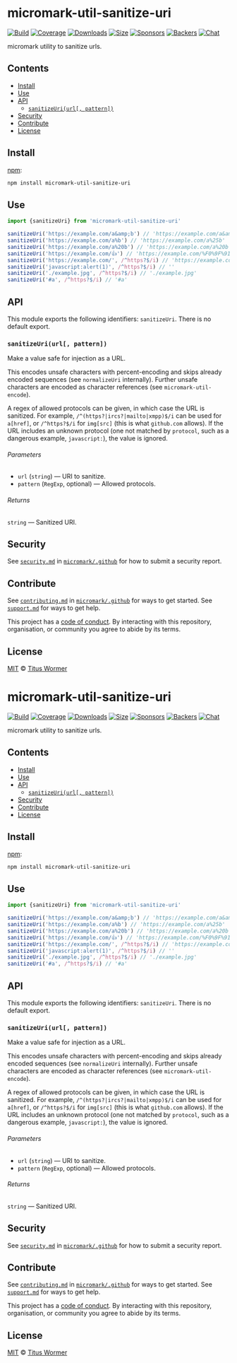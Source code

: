# micromark-util-sanitize-uri

[![Build][build-badge]][build]
[![Coverage][coverage-badge]][coverage]
[![Downloads][downloads-badge]][downloads]
[![Size][bundle-size-badge]][bundle-size]
[![Sponsors][sponsors-badge]][opencollective]
[![Backers][backers-badge]][opencollective]
[![Chat][chat-badge]][chat]

micromark utility to sanitize urls.

## Contents

*   [Install](#install)
*   [Use](#use)
*   [API](#api)
    *   [`sanitizeUri(url[, pattern])`](#sanitizeuriurl-pattern)
*   [Security](#security)
*   [Contribute](#contribute)
*   [License](#license)

## Install

[npm][]:

```sh
npm install micromark-util-sanitize-uri
```

## Use

```js
import {sanitizeUri} from 'micromark-util-sanitize-uri'

sanitizeUri('https://example.com/a&amp;b') // 'https://example.com/a&amp;amp;b'
sanitizeUri('https://example.com/a%b') // 'https://example.com/a%25b'
sanitizeUri('https://example.com/a%20b') // 'https://example.com/a%20b'
sanitizeUri('https://example.com/👍') // 'https://example.com/%F0%9F%91%8D'
sanitizeUri('https://example.com/', /^https?$/i) // 'https://example.com/'
sanitizeUri('javascript:alert(1)', /^https?$/i) // ''
sanitizeUri('./example.jpg', /^https?$/i) // './example.jpg'
sanitizeUri('#a', /^https?$/i) // '#a'
```

## API

This module exports the following identifiers: `sanitizeUri`.
There is no default export.

### `sanitizeUri(url[, pattern])`

Make a value safe for injection as a URL.

This encodes unsafe characters with percent-encoding and skips already
encoded sequences (see `normalizeUri` internally).
Further unsafe characters are encoded as character references (see
`micromark-util-encode`).

A regex of allowed protocols can be given, in which case the URL is sanitized.
For example, `/^(https?|ircs?|mailto|xmpp)$/i` can be used for `a[href]`, or
`/^https?$/i` for `img[src]` (this is what `github.com` allows).
If the URL includes an unknown protocol (one not matched by `protocol`, such
as a dangerous example, `javascript:`), the value is ignored.

###### Parameters

*   `url` (`string`) — URI to sanitize.
*   `pattern` (`RegExp`, optional) — Allowed protocols.

###### Returns

`string` — Sanitized URI.

## Security

See [`security.md`][securitymd] in [`micromark/.github`][health] for how to
submit a security report.

## Contribute

See [`contributing.md`][contributing] in [`micromark/.github`][health] for ways
to get started.
See [`support.md`][support] for ways to get help.

This project has a [code of conduct][coc].
By interacting with this repository, organisation, or community you agree to
abide by its terms.

## License

[MIT][license] © [Titus Wormer][author]

<!-- Definitions -->

[build-badge]: https://github.com/micromark/micromark/workflows/main/badge.svg

[build]: https://github.com/micromark/micromark/actions

[coverage-badge]: https://img.shields.io/codecov/c/github/micromark/micromark.svg

[coverage]: https://codecov.io/github/micromark/micromark

[downloads-badge]: https://img.shields.io/npm/dm/micromark-util-sanitize-uri.svg

[downloads]: https://www.npmjs.com/package/micromark-util-sanitize-uri

[bundle-size-badge]: https://img.shields.io/bundlephobia/minzip/micromark-util-sanitize-uri.svg

[bundle-size]: https://bundlephobia.com/result?p=micromark-util-sanitize-uri

[sponsors-badge]: https://opencollective.com/unified/sponsors/badge.svg

[backers-badge]: https://opencollective.com/unified/backers/badge.svg

[opencollective]: https://opencollective.com/unified

[npm]: https://docs.npmjs.com/cli/install

[chat-badge]: https://img.shields.io/badge/chat-discussions-success.svg

[chat]: https://github.com/micromark/micromark/discussions

[license]: https://github.com/micromark/micromark/blob/main/license

[author]: https://wooorm.com

[health]: https://github.com/micromark/.github

[securitymd]: https://github.com/micromark/.github/blob/HEAD/security.md

[contributing]: https://github.com/micromark/.github/blob/HEAD/contributing.md

[support]: https://github.com/micromark/.github/blob/HEAD/support.md

[coc]: https://github.com/micromark/.github/blob/HEAD/code-of-conduct.md
# micromark-util-sanitize-uri

[![Build][build-badge]][build]
[![Coverage][coverage-badge]][coverage]
[![Downloads][downloads-badge]][downloads]
[![Size][bundle-size-badge]][bundle-size]
[![Sponsors][sponsors-badge]][opencollective]
[![Backers][backers-badge]][opencollective]
[![Chat][chat-badge]][chat]

micromark utility to sanitize urls.

## Contents

*   [Install](#install)
*   [Use](#use)
*   [API](#api)
    *   [`sanitizeUri(url[, pattern])`](#sanitizeuriurl-pattern)
*   [Security](#security)
*   [Contribute](#contribute)
*   [License](#license)

## Install

[npm][]:

```sh
npm install micromark-util-sanitize-uri
```

## Use

```js
import {sanitizeUri} from 'micromark-util-sanitize-uri'

sanitizeUri('https://example.com/a&amp;b') // 'https://example.com/a&amp;amp;b'
sanitizeUri('https://example.com/a%b') // 'https://example.com/a%25b'
sanitizeUri('https://example.com/a%20b') // 'https://example.com/a%20b'
sanitizeUri('https://example.com/👍') // 'https://example.com/%F0%9F%91%8D'
sanitizeUri('https://example.com/', /^https?$/i) // 'https://example.com/'
sanitizeUri('javascript:alert(1)', /^https?$/i) // ''
sanitizeUri('./example.jpg', /^https?$/i) // './example.jpg'
sanitizeUri('#a', /^https?$/i) // '#a'
```

## API

This module exports the following identifiers: `sanitizeUri`.
There is no default export.

### `sanitizeUri(url[, pattern])`

Make a value safe for injection as a URL.

This encodes unsafe characters with percent-encoding and skips already
encoded sequences (see `normalizeUri` internally).
Further unsafe characters are encoded as character references (see
`micromark-util-encode`).

A regex of allowed protocols can be given, in which case the URL is sanitized.
For example, `/^(https?|ircs?|mailto|xmpp)$/i` can be used for `a[href]`, or
`/^https?$/i` for `img[src]` (this is what `github.com` allows).
If the URL includes an unknown protocol (one not matched by `protocol`, such
as a dangerous example, `javascript:`), the value is ignored.

###### Parameters

*   `url` (`string`) — URI to sanitize.
*   `pattern` (`RegExp`, optional) — Allowed protocols.

###### Returns

`string` — Sanitized URI.

## Security

See [`security.md`][securitymd] in [`micromark/.github`][health] for how to
submit a security report.

## Contribute

See [`contributing.md`][contributing] in [`micromark/.github`][health] for ways
to get started.
See [`support.md`][support] for ways to get help.

This project has a [code of conduct][coc].
By interacting with this repository, organisation, or community you agree to
abide by its terms.

## License

[MIT][license] © [Titus Wormer][author]

<!-- Definitions -->

[build-badge]: https://github.com/micromark/micromark/workflows/main/badge.svg

[build]: https://github.com/micromark/micromark/actions

[coverage-badge]: https://img.shields.io/codecov/c/github/micromark/micromark.svg

[coverage]: https://codecov.io/github/micromark/micromark

[downloads-badge]: https://img.shields.io/npm/dm/micromark-util-sanitize-uri.svg

[downloads]: https://www.npmjs.com/package/micromark-util-sanitize-uri

[bundle-size-badge]: https://img.shields.io/bundlephobia/minzip/micromark-util-sanitize-uri.svg

[bundle-size]: https://bundlephobia.com/result?p=micromark-util-sanitize-uri

[sponsors-badge]: https://opencollective.com/unified/sponsors/badge.svg

[backers-badge]: https://opencollective.com/unified/backers/badge.svg

[opencollective]: https://opencollective.com/unified

[npm]: https://docs.npmjs.com/cli/install

[chat-badge]: https://img.shields.io/badge/chat-discussions-success.svg

[chat]: https://github.com/micromark/micromark/discussions

[license]: https://github.com/micromark/micromark/blob/main/license

[author]: https://wooorm.com

[health]: https://github.com/micromark/.github

[securitymd]: https://github.com/micromark/.github/blob/HEAD/security.md

[contributing]: https://github.com/micromark/.github/blob/HEAD/contributing.md

[support]: https://github.com/micromark/.github/blob/HEAD/support.md

[coc]: https://github.com/micromark/.github/blob/HEAD/code-of-conduct.md

